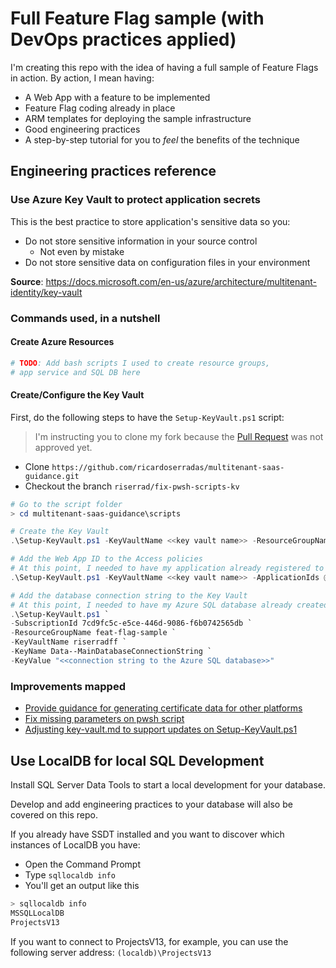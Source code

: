 # Full Feature Flag sample (with DevOps practices applied)

I'm creating this repo with the idea of having a full sample of Feature Flags
in action. By action, I mean having:

- A Web App with a feature to be implemented
- Feature Flag coding already in place
- ARM templates for deploying the sample infrastructure
- Good engineering practices
- A step-by-step tutorial for you to *feel* the benefits of the technique

## Engineering practices reference

### Use Azure Key Vault to protect application secrets

This is the best practice to store application's sensitive data so you:

- Do not store sensitive information in your source control
  - Not even by mistake
- Do not store sensitive data on configuration files in your environment

**Source**: https://docs.microsoft.com/en-us/azure/architecture/multitenant-identity/key-vault

### Commands used, in a nutshell

#### Create Azure Resources

```bash
# TODO: Add bash scripts I used to create resource groups,
# app service and SQL DB here
```

#### Create/Configure the Key Vault

First, do the following steps to have the `Setup-KeyVault.ps1` script:

> I'm instructing you to clone my fork because the [Pull Request](https://github.com/mspnp/multitenant-saas-guidance/pull/108)
> was not approved yet.

- Clone `https://github.com/ricardoserradas/multitenant-saas-guidance.git`
- Checkout the branch `riserrad/fix-pwsh-scripts-kv`

```powershell
# Go to the script folder
> cd multitenant-saas-guidance\scripts

# Create the Key Vault
.\Setup-KeyVault.ps1 -KeyVaultName <<key vault name>> -ResourceGroupName <<resource group name>> -Location <<location>>

# Add the Web App ID to the Access policies
# At this point, I needed to have my application already registered to the Azure Active Directory
.\Setup-KeyVault.ps1 -KeyVaultName <<key vault name>> -ApplicationIds @("<<Surveys app id>>", "<<Surveys.WebAPI app ID>>")

# Add the database connection string to the Key Vault
# At this point, I needed to have my Azure SQL database already created
.\Setup-KeyVault.ps1 `
-SubscriptionId 7cd9fc5c-e5ce-446d-9086-f6b0742565db `
-ResourceGroupName feat-flag-sample `
-KeyVaultName riserradff `
-KeyName Data--MainDatabaseConnectionString `
-KeyValue "<<connection string to the Azure SQL database>>"
```

### Improvements mapped

- [Provide guidance for generating certificate data for other platforms](https://github.com/MicrosoftDocs/architecture-center/issues/1416)
- [Fix missing parameters on pwsh script](https://github.com/mspnp/multitenant-saas-guidance/pull/108)
- [Adjusting key-vault.md to support updates on Setup-KeyVault.ps1](https://github.com/MicrosoftDocs/architecture-center/pull/1418)

## Use LocalDB for local SQL Development

Install SQL Server Data Tools to start a local development for your database.

Develop and add engineering practices to your database will also be covered
on this repo.

If you already have SSDT installed and you want to discover which instances
of LocalDB you have:

- Open the Command Prompt
- Type `sqllocaldb info`
- You'll get an output like this

```bash
> sqllocaldb info
MSSQLLocalDB
ProjectsV13
```

If you want to connect to ProjectsV13, for example, you can use the following
server address: `(localdb)\ProjectsV13`